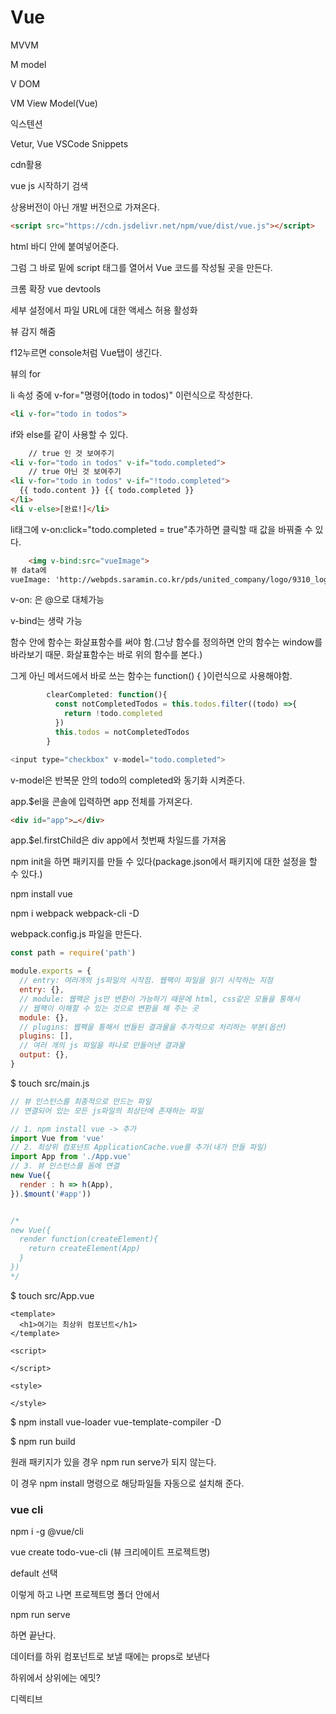 # Vue

MVVM

M model

V DOM

VM View Model(Vue)





익스텐션

Vetur, Vue VSCode Snippets 



cdn활용

vue js 시작하기 검색

상용버전이 아닌 개발 버전으로 가져온다.

```html
<script src="https://cdn.jsdelivr.net/npm/vue/dist/vue.js"></script>
```

html 바디 안에 붙여넣어준다.

그럼 그 바로 밑에 script 태그를 열어서 Vue 코드를 작성될 곳을 만든다.



크롬 확장 vue devtools

세부 설정에서 파일 URL에 대한 액세스 허용 활성화



뷰 감지 해줌

f12누르면 console처럼 Vue탭이 생긴다.



뷰의 for

li 속성 중에 v-for="명령어(todo in todos)" 이런식으로 작성한다.

```html
<li v-for="todo in todos">
```

if와 else를 같이 사용할 수 있다.

```html
	// true 인 것 보여주기
<li v-for="todo in todos" v-if="todo.completed">
    // true 아닌 것 보여주기
<li v-for="todo in todos" v-if="!todo.completed">
  {{ todo.content }} {{ todo.completed }}
</li>
<li v-else>[완료!]</li>
```

li태그에  v-on:click="todo.completed = true"추가하면 클릭할 때 값을 바꿔줄 수 있다.





```html
    <img v-bind:src="vueImage">
뷰 data에 
vueImage: 'http://webpds.saramin.co.kr/pds/united_company/logo/9310_logo_2.gif'
```



v-on: 은 @으로 대체가능

v-bind는 생략 가능

함수 안에 함수는 화살표함수를 써야 함.(그냥 함수를 정의하면 안의 함수는 window를 바라보기 때문. 화살표함수는 바로 위의 함수를 본다.)

그게 아닌 메서드에서 바로 쓰는 함수는  function() { }이런식으로 사용해야함.





```js
        clearCompleted: function(){
          const notCompletedTodos = this.todos.filter((todo) =>{
            return !todo.completed
          })
          this.todos = notCompletedTodos
        }
```





```js
<input type="checkbox" v-model="todo.completed">
```

v-model은 반복문 안의 todo의 completed와 동기화 시켜준다.





app.$el을 콘솔에 입력하면 app 전체를 가져온다.

```html
<div id="app">…</div>
```

app.$el.firstChild은 div app에서 첫번째 차일드를 가져옴





npm init을 하면 패키지를 만들 수 있다(package.json에서 패키지에 대한 설정을 할 수 있다.)

npm install vue

npm i webpack webpack-cli -D

webpack.config.js 파일을 만든다.

```js
const path = require('path')

module.exports = {
  // entry: 여러개의 js파일의 시작점. 웹팩이 파일을 읽기 시작하는 지점
  entry: {},
  // module: 웹팩은 js만 변환이 가능하기 때문에 html, css같은 모듈을 통해서
  // 웹팩이 이해할 수 있는 것으로 변환을 해 주는 곳
  module: {},
  // plugins: 웹팩을 통해서 번들된 결과물을 추가적으로 처리하는 부분(옵션)
  plugins: [],
  // 여러 개의 js 파일을 하나로 만들어낸 결과물
  output: {},
}
```



$ touch src/main.js

```js
// 뷰 인스턴스를 최종적으로 만드는 파일
// 연결되어 있는 모든 js파일의 최상단에 존재하는 파일

// 1. npm install vue -> 추가
import Vue from 'vue'
// 2. 최상위 컴포넌트 ApplicationCache.vue를 추가(내가 만들 파일)
import App from './App.vue'
// 3. 뷰 인스턴스를 돔에 연결
new Vue({
  render : h => h(App),
}).$mount('#app'))


/*
new Vue({
  render function(createElement){
    return createElement(App)
  }
})
*/
```



$ touch src/App.vue

```vue
<template>
  <h1>여기는 최상위 컴포넌트</h1>
</template>

<script>

</script>

<style>

</style>
```



$ npm install vue-loader vue-template-compiler -D



$ npm run build





원래 패키지가 있을 경우 npm run serve가 되지 않는다.

이 경우 npm install 명령으로 해당파일들 자동으로 설치해 준다.



### vue cli

npm i -g @vue/cli

vue create todo-vue-cli   			(뷰 크리에이트 프로젝트명)

default 선택

이렇게 하고 나면 프로젝트명 폴더 안에서

npm run serve

하면 끝난다.







데이터를 하위 컴포넌트로 보낼 때에는 props로 보낸다

하위에서 상위에는 에밋?















디렉티브
